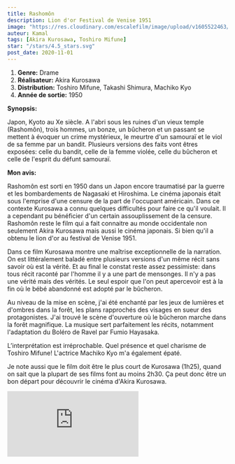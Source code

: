 ```yaml
---
title: Rashomôn
description: Lion d'or Festival de Venise 1951
image: "https://res.cloudinary.com/escalefilm/image/upload/v1605522463/rashomon_jydnx4.jpg"
auteur: Kamal
tags: [Akira Kurosawa, Toshiro Mifune]
star: "/stars/4.5_stars.svg"
post_date: 2020-11-01
---
```


1. **Genre:** Drame
2. **Réalisateur:** Akira Kurosawa
3. **Distribution:** Toshiro Mifune, Takashi Shimura, Machiko Kyo
4. **Année de sortie:** 1950

**Synopsis:**

Japon, Kyoto au Xe siècle. A l'abri sous les ruines d'un vieux temple (Rashomôn), trois hommes, un bonze, un bûcheron et un passant se mettent à évoquer un crime mystérieux, le meurtre d'un samouraï et le viol de sa femme par un bandit. Plusieurs versions des faits vont êtres exposées: celle du bandit, celle de la femme violée, celle du bûcheron et celle de l'esprit du défunt samouraï.

**Mon avis:**

Rashomôn est sorti en 1950 dans un Japon encore traumatisé par la guerre et les bombardements de Nagasaki et Hiroshima. Le cinéma japonais était sous l'emprise d'une censure de la part de l'occupant américain.
Dans ce contexte Kurosawa a connu quelques difficultés pour faire ce qu'il voulait.
Il a cependant pu bénéficier d'un certain assouplissement de la censure.
Rashomôn reste le film qui a fait connaitre au monde occidentale non seulement Akira Kurosawa mais aussi le cinéma japonais. Si bien qu'il a obtenu le lion d'or au festival de Venise 1951.

Dans ce film Kurosawa montre une maîtrise exceptionnelle de la narration. On est littéralement baladé entre plusieurs versions d'un même récit sans savoir où est la vérité.
Et au final le constat reste assez pessimiste: dans tous récit raconté par l'homme il y a une part de mensonges. Il n'y a pas une vérité mais des vérités. Le seul espoir que l'on peut apercevoir est à la fin où le bébé abandonné est adopté par le bûcheron. 

Au niveau de la mise en scène, j'ai été enchanté par les jeux de lumières et d'ombres dans la forêt, les plans rapprochés des visages en sueur des protagonistes. J'ai trouvé le scène d'ouverture où le bûcheron marche dans la forêt magnifique. La musique sert parfaitement les récits, notamment l'adaptation du Boléro de Ravel par Fumio Hayasaka.

L’interprétation est irréprochable. Quel présence et quel charisme de Toshiro Mifune! L'actrice Machiko Kyo m'a également épaté.

Je note aussi que le film doit être le plus court de Kurosawa (1h25),
quand on sait que la plupart de ses films font au moins 2h30.
Ça peut donc être un bon départ pour découvrir le cinéma d'Akira Kurosawa.


<div>
    <iframe src="https://www.youtube.com/embed/aYpxeir4SPw" frameborder="0" allow="accelerometer; autoplay; clipboard-write; encrypted-media; gyroscope; picture-in-picture" allowfullscreen></iframe>
</div>
